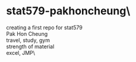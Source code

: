 # stat579-pakhoncheung\
creating a first repo for stat579\
Pak Hon Cheung\
travel, study, gym\
strength of material\
excel, JMP\
